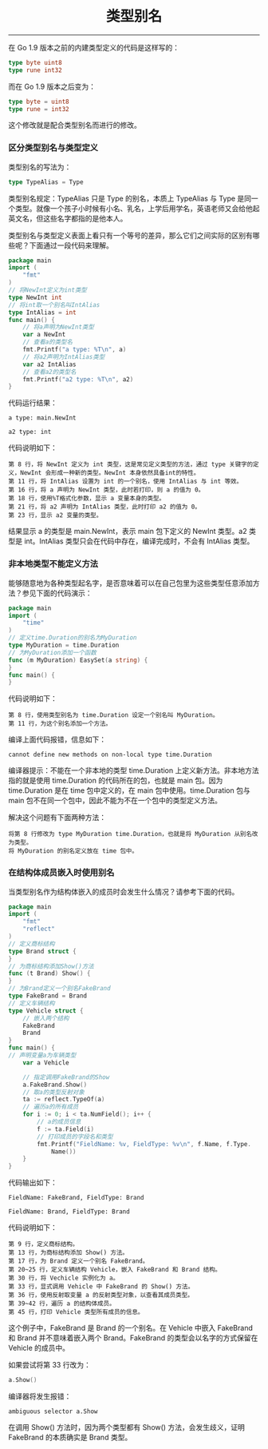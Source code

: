 <center><h1>类型别名</h1></center>

---

在 Go 1.9 版本之前的内建类型定义的代码是这样写的：

```go
type byte uint8
type rune int32
```

而在 Go 1.9 版本之后变为：

```go
type byte = uint8
type rune = int32
```

这个修改就是配合类型别名而进行的修改。

### 区分类型别名与类型定义

类型别名的写法为：

```go
type TypeAlias = Type
```

类型别名规定：TypeAlias 只是 Type 的别名，本质上 TypeAlias 与 Type 是同一个类型。就像一个孩子小时候有小名、乳名，上学后用学名，英语老师又会给他起英文名，但这些名字都指的是他本人。

类型别名与类型定义表面上看只有一个等号的差异，那么它们之间实际的区别有哪些呢？下面通过一段代码来理解。

```go
package main
import (
    "fmt"
)
// 将NewInt定义为int类型
type NewInt int
// 将int取一个别名叫IntAlias
type IntAlias = int
func main() {
    // 将a声明为NewInt类型
    var a NewInt
    // 查看a的类型名
    fmt.Printf("a type: %T\n", a)
    // 将a2声明为IntAlias类型
    var a2 IntAlias
    // 查看a2的类型名
    fmt.Printf("a2 type: %T\n", a2)
}
```

代码运行结果：

```
a type: main.NewInt

a2 type: int
```

代码说明如下：

```
第 8 行，将 NewInt 定义为 int 类型，这是常见定义类型的方法，通过 type 关键字的定义，NewInt 会形成一种新的类型。NewInt 本身依然具备int的特性。
第 11 行，将 IntAlias 设置为 int 的一个别名，使用 IntAlias 与 int 等效。
第 16 行，将 a 声明为 NewInt 类型，此时若打印，则 a 的值为 0。
第 18 行，使用%T格式化参数，显示 a 变量本身的类型。
第 21 行，将 a2 声明为 IntAlias 类型，此时打印 a2 的值为 0。
第 23 行，显示 a2 变量的类型。
```

结果显示 a 的类型是 main.NewInt，表示 main 包下定义的 NewInt 类型。a2 类型是 int。IntAlias 类型只会在代码中存在，编译完成时，不会有 IntAlias 类型。

### 非本地类型不能定义方法

能够随意地为各种类型起名字，是否意味着可以在自己包里为这些类型任意添加方法？参见下面的代码演示：

```go
package main
import (
    "time"
)
// 定义time.Duration的别名为MyDuration
type MyDuration = time.Duration
// 为MyDuration添加一个函数
func (m MyDuration) EasySet(a string) {
}
func main() {
}
```

代码说明如下：

```
第 8 行，使用类型别名为 time.Duration 设定一个别名叫 MyDuration。
第 11 行，为这个别名添加一个方法。
```

编译上面代码报错，信息如下：

```
cannot define new methods on non-local type time.Duration
```

编译器提示：不能在一个非本地的类型 time.Duration 上定义新方法。非本地方法指的就是使用 time.Duration 的代码所在的包，也就是 main 包。因为 time.Duration 是在 time 包中定义的，在 main 包中使用。time.Duration 包与 main 包不在同一个包中，因此不能为不在一个包中的类型定义方法。

解决这个问题有下面两种方法：

```
将第 8 行修改为 type MyDuration time.Duration，也就是将 MyDuration 从别名改为类型。
将 MyDuration 的别名定义放在 time 包中。
```

### 在结构体成员嵌入时使用别名

当类型别名作为结构体嵌入的成员时会发生什么情况？请参考下面的代码。

```go
package main
import (
    "fmt"
    "reflect"
)
// 定义商标结构
type Brand struct {
}
// 为商标结构添加Show()方法
func (t Brand) Show() {
}
// 为Brand定义一个别名FakeBrand
type FakeBrand = Brand
// 定义车辆结构
type Vehicle struct {
    // 嵌入两个结构
    FakeBrand
    Brand
}
func main() {
// 声明变量a为车辆类型
    var a Vehicle

    // 指定调用FakeBrand的Show
    a.FakeBrand.Show()
    // 取a的类型反射对象
    ta := reflect.TypeOf(a)
    // 遍历a的所有成员
    for i := 0; i < ta.NumField(); i++ {
        // a的成员信息
        f := ta.Field(i)
        // 打印成员的字段名和类型
        fmt.Printf("FieldName: %v, FieldType: %v\n", f.Name, f.Type.
            Name())
    }
}
```

代码输出如下：

```
FieldName: FakeBrand, FieldType: Brand

FieldName: Brand, FieldType: Brand
```

代码说明如下：

```
第 9 行，定义商标结构。
第 13 行，为商标结构添加 Show() 方法。
第 17 行，为 Brand 定义一个别名 FakeBrand。
第 20~25 行，定义车辆结构 Vehicle，嵌入 FakeBrand 和 Brand 结构。
第 30 行，将 Vechicle 实例化为 a。
第 33 行，显式调用 Vehicle 中 FakeBrand 的 Show() 方法。
第 36 行，使用反射取变量 a 的反射类型对象，以查看其成员类型。
第 39~42 行，遍历 a 的结构体成员。
第 45 行，打印 Vehicle 类型所有成员的信息。
```

这个例子中，FakeBrand 是 Brand 的一个别名。在 Vehicle 中嵌入 FakeBrand 和 Brand 并不意味着嵌入两个 Brand。FakeBrand 的类型会以名字的方式保留在 Vehicle 的成员中。

如果尝试将第 33 行改为：

```go
a.Show()
```

编译器将发生报错：

```
ambiguous selector a.Show
```

在调用 Show() 方法时，因为两个类型都有 Show() 方法，会发生歧义，证明 FakeBrand 的本质确实是 Brand 类型。
